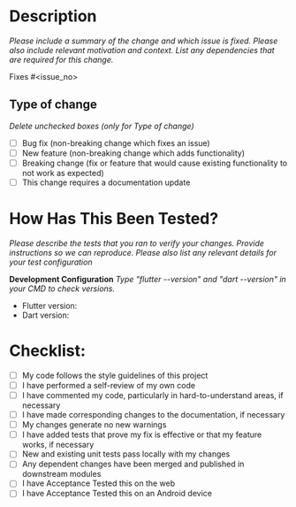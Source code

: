 # Description

*Please include a summary of the change and which issue is fixed. Please also include relevant motivation and context. List any dependencies that are required for this change.*

Fixes #\<issue_no>

## Type of change
*Delete unchecked boxes (only for Type of change)*

- [ ] Bug fix (non-breaking change which fixes an issue)
- [ ] New feature (non-breaking change which adds functionality)
- [ ] Breaking change (fix or feature that would cause existing functionality to not work as expected)
- [ ] This change requires a documentation update

# How Has This Been Tested?

*Please describe the tests that you ran to verify your changes. Provide instructions so we can reproduce. Please also list any relevant details for your test configuration*


**Development Configuration**
*Type "flutter --version" and "dart --version" in your CMD to check versions.*

* Flutter version:
* Dart version:

# Checklist:

- [ ] My code follows the style guidelines of this project
- [ ] I have performed a self-review of my own code
- [ ] I have commented my code, particularly in hard-to-understand areas, if necessary
- [ ] I have made corresponding changes to the documentation, if necessary
- [ ] My changes generate no new warnings
- [ ] I have added tests that prove my fix is effective or that my feature works, if necessary
- [ ] New and existing unit tests pass locally with my changes
- [ ] Any dependent changes have been merged and published in downstream modules
- [ ] I have Acceptance Tested this on the web
- [ ] I have Acceptance Tested this on an Android device
